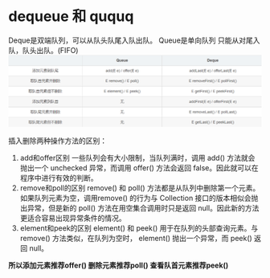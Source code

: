 # dequeue 和 ququq

Deque是双端队列，可以从队头队尾入队出队。 
Queue是单向队列 只能从对尾入队，队头出队。(FIFO)
![](2022-10-26-22-34-33.png)

插入删除两种操作方法的区别：
1. add和offer区别
一些队列会有大小限制，当队列满时，调用 add() 方法就会抛出一个 unchecked 异常，而调用 offer() 方法会返回 false。因此就可以在程序中进行有效的判断。
2. remove和poll的区别
remove() 和 poll() 方法都是从队列中删除第一个元素。如果队列元素为空，调用remove() 的行为与 Collection 接口的版本相似会抛出异常，但是新的 poll() 方法在用空集合调用时只是返回 null。因此新的方法更适合容易出现异常条件的情况。
3. element和peek的区别
element() 和 peek() 用于在队列的头部查询元素。与 remove() 方法类似，在队列为空时， element() 抛出一个异常，而 peek() 返回 null。

**所以添加元素推荐offer() 删除元素推荐poll() 查看队首元素推荐peek()**